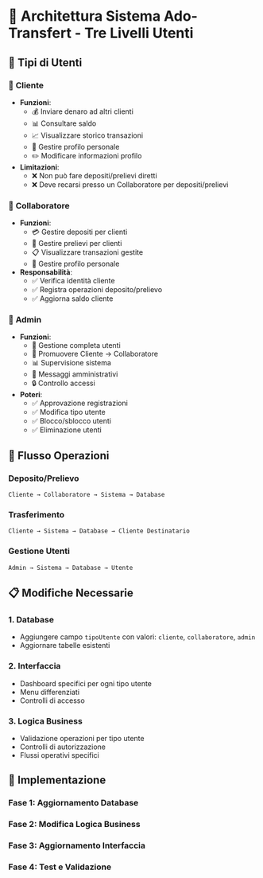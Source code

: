 # 🏦 Architettura Sistema Ado-Transfert - Tre Livelli Utenti

## 👥 **Tipi di Utenti**

### 🔹 **Cliente**
- **Funzioni**:
  - 💰 Inviare denaro ad altri clienti
  - 📊 Consultare saldo
  - 📈 Visualizzare storico transazioni
  - 👤 Gestire profilo personale
  - ✏️ Modificare informazioni profilo
- **Limitazioni**:
  - ❌ Non può fare depositi/prelievi diretti
  - ❌ Deve recarsi presso un Collaboratore per depositi/prelievi

### 🔹 **Collaboratore**
- **Funzioni**:
  - 💳 Gestire depositi per clienti
  - 💸 Gestire prelievi per clienti
  - 📋 Visualizzare transazioni gestite
  - 👤 Gestire profilo personale
- **Responsabilità**:
  - ✅ Verifica identità cliente
  - ✅ Registra operazioni deposito/prelievo
  - ✅ Aggiorna saldo cliente

### 🔹 **Admin**
- **Funzioni**:
  - 👥 Gestione completa utenti
  - 🔄 Promuovere Cliente → Collaboratore
  - 📊 Supervisione sistema
  - 💬 Messaggi amministrativi
  - 🔒 Controllo accessi
- **Poteri**:
  - ✅ Approvazione registrazioni
  - ✅ Modifica tipo utente
  - ✅ Blocco/sblocco utenti
  - ✅ Eliminazione utenti

## 🔄 **Flusso Operazioni**

### **Deposito/Prelievo**
```
Cliente → Collaboratore → Sistema → Database
```

### **Trasferimento**
```
Cliente → Sistema → Database → Cliente Destinatario
```

### **Gestione Utenti**
```
Admin → Sistema → Database → Utente
```

## 📋 **Modifiche Necessarie**

### **1. Database**
- Aggiungere campo `tipoUtente` con valori: `cliente`, `collaboratore`, `admin`
- Aggiornare tabelle esistenti

### **2. Interfaccia**
- Dashboard specifici per ogni tipo utente
- Menu differenziati
- Controlli di accesso

### **3. Logica Business**
- Validazione operazioni per tipo utente
- Controlli di autorizzazione
- Flussi operativi specifici

## 🎯 **Implementazione**

### **Fase 1**: Aggiornamento Database
### **Fase 2**: Modifica Logica Business
### **Fase 3**: Aggiornamento Interfaccia
### **Fase 4**: Test e Validazione
